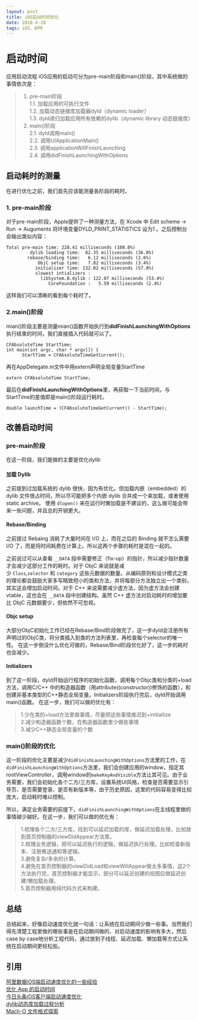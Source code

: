 ```yaml
---
layout: post
title: iOS启动时间优化
date: 2018-4-28 
tags: iOS、APM
---
```

# 启动时间
应用启动流程
iOS应用的启动可分为pre-main阶段和main()阶段，其中系统做的事情依次是：
> 1. pre-main阶段  
1.1. 加载应用的可执行文件  
1.2. 加载动态链接库加载器dyld（dynamic loader）  
1.3. dyld递归加载应用所有依赖的dylib（dynamic library 动态链接库）  
> 2. main()阶段  
2.1. dyld调用main()   
2.2. 调用UIApplicationMain()   
2.3. 调用applicationWillFinishLaunching  
2.4. 调用didFinishLaunchingWithOptions  

## 启动耗时的测量
在进行优化之前，我们首先应该能测量各阶段的耗时。

### 1. pre-main阶段
对于pre-main阶段，Apple提供了一种测量方法，在 Xcode 中 Edit scheme -> Run -> Auguments 将环境变量DYLD_PRINT_STATISTICS 设为1 。之后控制台会输出类似内容：
```
Total pre-main time: 228.41 milliseconds (100.0%)
         dylib loading time:  82.35 milliseconds (36.0%)
        rebase/binding time:   6.12 milliseconds (2.6%)
            ObjC setup time:   7.82 milliseconds (3.4%)
           initializer time: 132.02 milliseconds (57.8%)
           slowest intializers :
             libSystem.B.dylib : 122.07 milliseconds (53.4%)
                CoreFoundation :   5.59 milliseconds (2.4%)
```
这样我们可以清晰的看到每个耗时了。
### 2.main()阶段
mian()阶段主要是测量mian()函数开始执行到**didFinishLaunchingWithOptions**执行结束的时间，我们直接插入代码就可以了。
```
CFAbsoluteTime StartTime;
int main(int argc, char * argv[]) {
      StartTime = CFAbsoluteTimeGetCurrent();
```
再在AppDelegate.m文件中用extern声明全局变量StartTime
```
extern CFAbsoluteTime StartTime;
```
最后在**didFinishLaunchingWithOptions**里，再获取一下当前时间，与StartTime的差值即是main()阶段运行耗时。
```
double launchTime = (CFAbsoluteTimeGetCurrent() - StartTime);
```
## 改善启动时间
### pre-main阶段
在这一阶段，我们能做的主要是优化dylib
#### 加载 Dylib

之前提到过加载系统的 dylib 很快，因为有优化。但加载内嵌（embedded）的 dylib 文件很占时间，所以尽可能把多个内嵌 dylib 合并成一个来加载，或者使用 static archive。
使用 `dlopen()` 来在运行时懒加载是不建议的，这么做可能会带来一些问题，并且总的开销更大。

#### Rebase/Binding

之前提过 Rebaing 消耗了大量时间在 I/O 上，而在之后的 Binding 就不怎么需要 I/O 了，而是将时间耗费在计算上。所以这两个步骤的耗时是混在一起的。

之前说过可以从查看 `__DATA` 段中需要修正（fix-up）的指针，所以减少指针数量才会减少这部分工作的耗时。对于 ObjC 来说就是减少 `Class`,`selector` 和 `category` 这些元数据的数量。从编码原则和设计模式之类的理论都会鼓励大家多写精致短小的类和方法，并将每部分方法独立出一个类别，其实这会增加启动时间。对于 C++ 来说需要减少虚方法，因为虚方法会创建 vtable，这也会在 `__DATA` 段中创建结构。虽然 C++ 虚方法对启动耗时的增加要比 ObjC 元数据要少，但依然不可忽视。
#### Objc setup
大部分ObjC初始化工作已经在Rebase/Bind阶段做完了，这一步dyld会注册所有声明过的ObjC类，将分类插入到类的方法列表里，再检查每个selector的唯一性。
在这一步倒没什么优化可做的，Rebase/Bind阶段优化好了，这一步的耗时也会减少。
#### Initializers
到了这一阶段，dyld开始运行程序的初始化函数，调用每个Objc类和分类的+load方法，调用C/C++ 中的构造器函数（用attribute((constructor))修饰的函数），和创建非基本类型的C++静态全局变量。Initializers阶段执行完后，dyld开始调用main()函数。
在这一步，我们可以做的优化有：
> 1.少在类的+load方法里做事情，尽量把这些事情推迟到+initiailize  
2.减少构造器函数个数，在构造器函数里少做些事情    
3.减少C++静态全局变量的个数    

### main()阶段的优化
这一阶段的优化主要是减少`didFinishLaunchingWithOptions`方法里的工作，在`didFinishLaunchingWithOptions`方法里，我们会创建应用的window，指定其rootViewController，调用window的`makeKeyAndVisible`方法让其可见。由于业务需要，我们会初始化各个二方/三方库，设置系统UI风格，检查是否需要显示引导页、是否需要登录、是否有新版本等，由于历史原因，这里的代码容易变得比较庞大，启动耗时难以控制。

所以，满足业务需要的前提下，`didFinishLaunchingWithOptions`在主线程里做的事情越少越好。在这一步，我们可以做的优化有：
> 1.梳理各个二方/三方库，找到可以延迟加载的库，做延迟加载处理，比如放到首页控制器的viewDidAppear方法里。   
2.梳理业务逻辑，把可以延迟执行的逻辑，做延迟执行处理。比如检查新版本、注册推送通知等逻辑。  
3.避免复杂/多余的计算。   
4.避免在首页控制器的viewDidLoad和viewWillAppear做太多事情，这2个方法执行完，首页控制器才能显示，部分可以延迟创建的视图应做延迟创建/懒加载处理。  
> 5.首页控制器用纯代码方式来构建。 

## 总结
总结起来，好像启动速度优化就一句话：让系统在启动期间少做一些事。当然我们得先清楚工程里做的哪些事是在启动期间做的、对启动速度的影响有多大，然后case by case地分析工程代码，通过放到子线程、延迟加载、懒加载等方式让系统在启动期间更轻松些。

## 引用
[阿里数据iOS端启动速度优化的一些经验](https://www.jianshu.com/p/f29b59f4c2b9)  
[优化 App 的启动时间](http://yulingtianxia.com/blog/2016/10/30/Optimizing-App-Startup-Time/#%E6%94%B9%E5%96%84%E5%90%AF%E5%8A%A8%E6%97%B6%E9%97%B4)   
[今日头条iOS客户端启动速度优化](https://techblog.toutiao.com/2017/01/17/iosspeed/)  
[dylib动态库加载过程分析](https://feicong.github.io/2017/01/14/dylib/index.html)  
[Mach-O 文件格式探索](https://www.desgard.com/iosre-1/)  